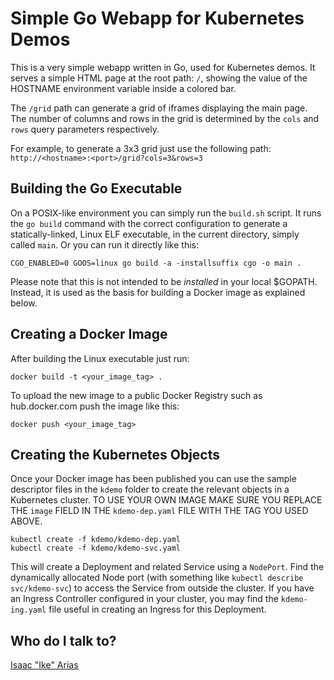 # Simple Go Webapp for Kubernetes Demos

This is a very simple webapp written in Go, used for Kubernetes demos. It serves a simple HTML page at the root path: `/`, showing the value of the HOSTNAME environment variable inside a colored bar.

The `/grid` path can generate a grid of iframes displaying the main page. The number of columns and rows in the grid is determined by the `cols` and `rows` query parameters respectively.

For example, to generate a 3x3 grid just use the following path: `http://<hostname>:<port>/grid?cols=3&rows=3`

## Building the Go Executable

On a POSIX-like environment you can simply run the `build.sh` script. It runs the `go build` command with the correct configuration to generate a statically-linked, Linux ELF executable, in the current directory, simply called `main`. Or you can run it directly like this:
```
CGO_ENABLED=0 GOOS=linux go build -a -installsuffix cgo -o main .
```
Please note that this is not intended to be _installed_ in your local $GOPATH. Instead, it is used as the basis for building a Docker image as explained below.

## Creating a Docker Image

After building the Linux executable just run:
```
docker build -t <your_image_tag> .
```

To upload the new image to a public Docker Registry such as hub.docker.com push the image like this:
```
docker push <your_image_tag>
```

## Creating the Kubernetes Objects

Once your Docker image has been published you can use the sample descriptor files in the `kdemo` folder to create the relevant objects in a Kubernetes cluster. TO USE YOUR OWN IMAGE MAKE SURE YOU REPLACE THE `image` FIELD IN THE `kdemo-dep.yaml` FILE WITH THE TAG YOU USED ABOVE.
```
kubectl create -f kdemo/kdemo-dep.yaml
kubectl create -f kdemo/kdemo-svc.yaml
```
This will create a Deployment and related Service using a `NodePort`. Find the dynamically allocated Node port (with something like `kubectl describe svc/kdemo-svc`) to access the Service from outside the cluster. If you have an Ingress Controller configured in your cluster, you may find the `kdemo-ing.yaml` file useful in creating an Ingress for this Deployment.

## Who do I talk to?

[Isaac "Ike" Arias](mailto:ike@apprenda.com)